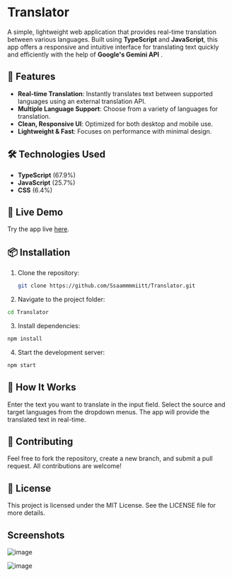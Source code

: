 # Translator

A simple, lightweight web application that provides real-time translation between various languages. Built using **TypeScript** and **JavaScript**, this app offers a responsive and intuitive interface for translating text quickly and efficiently with the help of **Google's Gemini API** .

## 🌟 Features

- **Real-time Translation**: Instantly translates text between supported languages using an external translation API.
- **Multiple Language Support**: Choose from a variety of languages for translation.
- **Clean, Responsive UI**: Optimized for both desktop and mobile use.
- **Lightweight & Fast**: Focuses on performance with minimal design.

## 🛠️ Technologies Used

- **TypeScript** (67.9%)
- **JavaScript** (25.7%)
- **CSS** (6.4%)
  
## 🚀 Live Demo

Try the app live [here](https://translator-nu-nine.vercel.app).

## 📦 Installation

1. Clone the repository:
   ```bash
   git clone https://github.com/Ssaammmmiitt/Translator.git

2. Navigate to the project folder:
  ```bash
cd Translator
 ```
3. Install dependencies:
```bash
npm install
```
4. Start the development server:
```bash
npm start
```

## 🧪 How It Works
Enter the text you want to translate in the input field.
Select the source and target languages from the dropdown menus.
The app will provide the translated text in real-time.

## 📝 Contributing
Feel free to fork the repository, create a new branch, and submit a pull request. All contributions are welcome!

## 📄 License
This project is licensed under the MIT License. See the LICENSE file for more details.

## Screenshots
![image](https://github.com/user-attachments/assets/0d9cc8f3-b66f-4a24-a269-9024081262de)

![image](https://github.com/user-attachments/assets/19067ae8-93f0-4461-9d2a-7525318ed69d)
